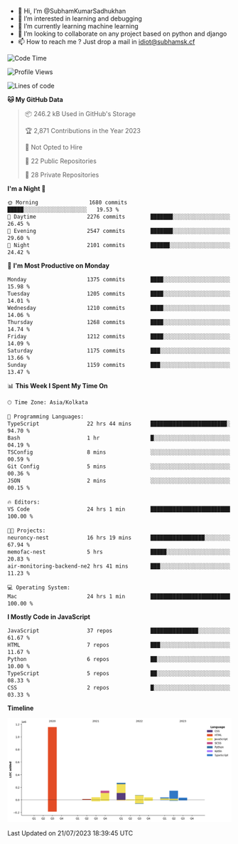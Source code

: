 - 👋 Hi, I’m @SubhamKumarSadhukhan
- 👀 I’m interested in learning and debugging
- 🌱 I’m currently learning machine learning
- 💞️ I’m looking to collaborate on any project based on python and django
- 📫 How to reach me ?
      Just drop a mail in idiot@subhamsk.cf

<!---
SubhamKumarSadhukhan/SubhamKumarSadhukhan is a ✨ special ✨ repository because its `README.md` (this file) appears on your GitHub profile.
You can click the Preview link to take a look at your changes.
--->


<!--START_SECTION:waka-->
![Code Time](http://img.shields.io/badge/Code%20Time-1%2C352%20hrs%2016%20mins-blue)

![Profile Views](http://img.shields.io/badge/Profile%20Views-0-blue)

![Lines of code](https://img.shields.io/badge/From%20Hello%20World%20I%27ve%20Written-2.0%20million%20lines%20of%20code-blue)

**🐱 My GitHub Data** 

> 📦 246.2 kB Used in GitHub's Storage 
 > 
> 🏆 2,871 Contributions in the Year 2023
 > 
> 🚫 Not Opted to Hire
 > 
> 📜 22 Public Repositories 
 > 
> 🔑 28 Private Repositories 
 > 
**I'm a Night 🦉** 

```text
🌞 Morning                1680 commits        █████░░░░░░░░░░░░░░░░░░░░   19.53 % 
🌆 Daytime                2276 commits        ███████░░░░░░░░░░░░░░░░░░   26.45 % 
🌃 Evening                2547 commits        ███████░░░░░░░░░░░░░░░░░░   29.60 % 
🌙 Night                  2101 commits        ██████░░░░░░░░░░░░░░░░░░░   24.42 % 
```
📅 **I'm Most Productive on Monday** 

```text
Monday                   1375 commits        ████░░░░░░░░░░░░░░░░░░░░░   15.98 % 
Tuesday                  1205 commits        ████░░░░░░░░░░░░░░░░░░░░░   14.01 % 
Wednesday                1210 commits        ████░░░░░░░░░░░░░░░░░░░░░   14.06 % 
Thursday                 1268 commits        ████░░░░░░░░░░░░░░░░░░░░░   14.74 % 
Friday                   1212 commits        ████░░░░░░░░░░░░░░░░░░░░░   14.09 % 
Saturday                 1175 commits        ███░░░░░░░░░░░░░░░░░░░░░░   13.66 % 
Sunday                   1159 commits        ███░░░░░░░░░░░░░░░░░░░░░░   13.47 % 
```


📊 **This Week I Spent My Time On** 

```text
🕑︎ Time Zone: Asia/Kolkata

💬 Programming Languages: 
TypeScript               22 hrs 44 mins      ████████████████████████░   94.70 % 
Bash                     1 hr                █░░░░░░░░░░░░░░░░░░░░░░░░   04.19 % 
TSConfig                 8 mins              ░░░░░░░░░░░░░░░░░░░░░░░░░   00.59 % 
Git Config               5 mins              ░░░░░░░░░░░░░░░░░░░░░░░░░   00.36 % 
JSON                     2 mins              ░░░░░░░░░░░░░░░░░░░░░░░░░   00.15 % 

🔥 Editors: 
VS Code                  24 hrs 1 min        █████████████████████████   100.00 % 

🐱‍💻 Projects: 
neuroncy-nest            16 hrs 19 mins      █████████████████░░░░░░░░   67.94 % 
memofac-nest             5 hrs               █████░░░░░░░░░░░░░░░░░░░░   20.83 % 
air-monitoring-backend-ne2 hrs 41 mins       ███░░░░░░░░░░░░░░░░░░░░░░   11.23 % 

💻 Operating System: 
Mac                      24 hrs 1 min        █████████████████████████   100.00 % 
```

**I Mostly Code in JavaScript** 

```text
JavaScript               37 repos            ███████████████░░░░░░░░░░   61.67 % 
HTML                     7 repos             ███░░░░░░░░░░░░░░░░░░░░░░   11.67 % 
Python                   6 repos             ██░░░░░░░░░░░░░░░░░░░░░░░   10.00 % 
TypeScript               5 repos             ██░░░░░░░░░░░░░░░░░░░░░░░   08.33 % 
CSS                      2 repos             █░░░░░░░░░░░░░░░░░░░░░░░░   03.33 % 
```



**Timeline**

![Lines of Code chart](https://raw.githubusercontent.com/SubhamKumarSadhukhan/SubhamKumarSadhukhan/main/assets/bar_graph.png)


 Last Updated on 21/07/2023 18:39:45 UTC
<!--END_SECTION:waka-->
